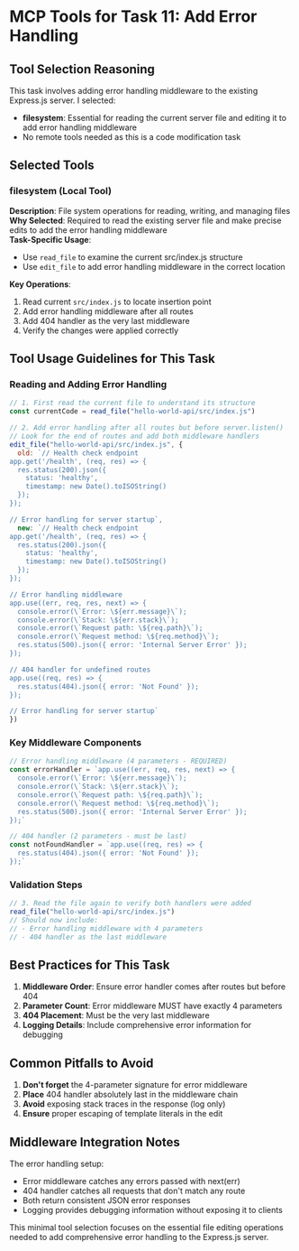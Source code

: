 # MCP Tools for Task 11: Add Error Handling

## Tool Selection Reasoning
This task involves adding error handling middleware to the existing Express.js server. I selected:
- **filesystem**: Essential for reading the current server file and editing it to add error handling middleware
- No remote tools needed as this is a code modification task

## Selected Tools

### filesystem (Local Tool)
**Description**: File system operations for reading, writing, and managing files  
**Why Selected**: Required to read the existing server file and make precise edits to add the error handling middleware  
**Task-Specific Usage**: 
- Use `read_file` to examine the current src/index.js structure
- Use `edit_file` to add error handling middleware in the correct location

**Key Operations**:
1. Read current `src/index.js` to locate insertion point
2. Add error handling middleware after all routes
3. Add 404 handler as the very last middleware
4. Verify the changes were applied correctly

## Tool Usage Guidelines for This Task

### Reading and Adding Error Handling
```javascript
// 1. First read the current file to understand its structure
const currentCode = read_file("hello-world-api/src/index.js")

// 2. Add error handling after all routes but before server.listen()
// Look for the end of routes and add both middleware handlers
edit_file("hello-world-api/src/index.js", {
  old: `// Health check endpoint
app.get('/health', (req, res) => {
  res.status(200).json({
    status: 'healthy',
    timestamp: new Date().toISOString()
  });
});

// Error handling for server startup`,
  new: `// Health check endpoint
app.get('/health', (req, res) => {
  res.status(200).json({
    status: 'healthy',
    timestamp: new Date().toISOString()
  });
});

// Error handling middleware
app.use((err, req, res, next) => {
  console.error(\`Error: \${err.message}\`);
  console.error(\`Stack: \${err.stack}\`);
  console.error(\`Request path: \${req.path}\`);
  console.error(\`Request method: \${req.method}\`);
  res.status(500).json({ error: 'Internal Server Error' });
});

// 404 handler for undefined routes
app.use((req, res) => {
  res.status(404).json({ error: 'Not Found' });
});

// Error handling for server startup`
})
```

### Key Middleware Components
```javascript
// Error handling middleware (4 parameters - REQUIRED)
const errorHandler = `app.use((err, req, res, next) => {
  console.error(\`Error: \${err.message}\`);
  console.error(\`Stack: \${err.stack}\`);
  console.error(\`Request path: \${req.path}\`);
  console.error(\`Request method: \${req.method}\`);
  res.status(500).json({ error: 'Internal Server Error' });
});`

// 404 handler (2 parameters - must be last)
const notFoundHandler = `app.use((req, res) => {
  res.status(404).json({ error: 'Not Found' });
});`
```

### Validation Steps
```javascript
// 3. Read the file again to verify both handlers were added
read_file("hello-world-api/src/index.js")
// Should now include:
// - Error handling middleware with 4 parameters
// - 404 handler as the last middleware
```

## Best Practices for This Task

1. **Middleware Order**: Ensure error handler comes after routes but before 404
2. **Parameter Count**: Error middleware MUST have exactly 4 parameters
3. **404 Placement**: Must be the very last middleware
4. **Logging Details**: Include comprehensive error information for debugging

## Common Pitfalls to Avoid

1. **Don't forget** the 4-parameter signature for error middleware
2. **Place** 404 handler absolutely last in the middleware chain
3. **Avoid** exposing stack traces in the response (log only)
4. **Ensure** proper escaping of template literals in the edit

## Middleware Integration Notes

The error handling setup:
- Error middleware catches any errors passed with next(err)
- 404 handler catches all requests that don't match any route
- Both return consistent JSON error responses
- Logging provides debugging information without exposing it to clients

This minimal tool selection focuses on the essential file editing operations needed to add comprehensive error handling to the Express.js server.